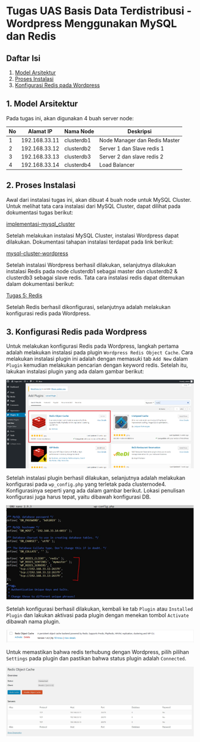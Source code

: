 # Tugas UAS Basis Data Terdistribusi - Wordpress Menggunakan MySQL dan Redis

## Daftar Isi
1. [Model Arsitektur](#1-model-arsitektur)
2. [Proses Instalasi](#2-proses-instalasi)
3. [Konfigurasi Redis pada Wordpress](#3-konfigurasi-redis-pada-wordpress)

## 1. Model Arsitektur
Pada tugas ini, akan digunakan 4 buah server node:

| No | Alamat IP | Nama Node | Deskripsi |
| --- | --- | --- | --- |
| 1 | 192.168.33.11 | clusterdb1 | Node Manager dan Redis Master |
| 2 | 192.168.33.12 | clusterdb2 | Server 1 dan Slave redis 1 |
| 3 | 192.168.33.13 | clusterdb3 | Server 2 dan slave redis 2|
| 4 | 192.168.33.14 | clusterdb4 | Load Balancer |

## 2. Proses Instalasi

Awal dari instalasi tugas ini, akan dibuat 4 buah node untuk MySQL Cluster. Untuk melihat tata cara instalasi dari MySQL Cluster, dapat dilihat pada dokumentasi tugas berikut: 

[implementasi-mysql_cluster]()

Setelah melakukan instalasi MySQL Cluster, instalasi Wordpress dapat dilakukan. Dokumentasi tahapan instalasi terdapat pada link berikut:

[mysql-cluster-wordpress]()

Setelah instalasi Wordpress berhasil dilakukan, selanjutnya dilakukan instalasi Redis pada node clusterdb1 sebagai master dan clusterdb2 & clusterdb3 sebagai slave redis. Tata cara instalasi redis dapat ditemukan dalam dokumentasi berikut:

[Tugas 5: Redis](https://github.com/BeniTama/BDT-NoSQL-2019/tree/master/tugas5-redis)

Setelah Redis berhasil dikonfigurasi, selanjutnya adalah melakukan konfigurasi redis pada Wordpress.

## 3. Konfigurasi Redis pada Wordpress

Untuk melakukan konfigurasi Redis pada Wordpress, langkah pertama adalah melakukan instalasi pada plugin ``Wordpress Redis Object Cache``. Cara melakukan instalasi plugin ini adalah dengan memasuki tab ``Add New`` dalam ``Plugin`` kemudian melakukan pencarian dengan keyword redis. Setelah itu, lakukan instalasi plugin yang ada dalam gambar berikut:

![](/uas/pictures/redis-plugin-install.png)

Setelah instalasi plugin berhasil dilakukan, selanjutnya adalah melakukan konfigurasi pada ``wp_config.php`` yang terletak pada clusternode4. Konfigurasinya seperti yang ada dalam gambar berikut. Lokasi penulisan konfigurasi juga harus tepat, yaitu dibawah konfigurasi DB.

![](/uas/pictures/wp-config-configuration.JPG)

Setelah konfigurasi berhasil dilakukan, kembali ke tab ``Plugin`` atau ``Installed Plugin`` dan lakukan aktivasi pada plugin dengan menekan tombol ``Activate`` dibawah nama plugin.

![](/uas/pictures/install_roc.png)

Untuk memastikan bahwa redis terhubung dengan Wordpress, pilih pilihan ``Settings`` pada plugin dan pastikan bahwa status plugin adalah ``Connected``.

![](/uas/pictures/redis-wordpress.JPG)




